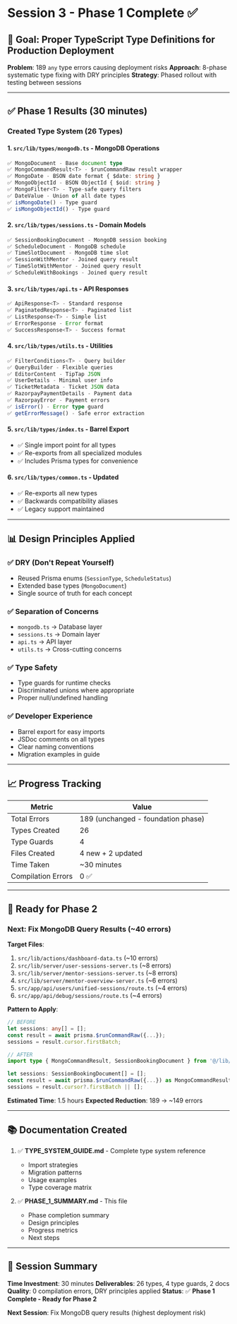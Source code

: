 # Session 3 - Phase 1 Complete ✅

## 🎯 Goal: Proper TypeScript Type Definitions for Production Deployment

**Problem**: 189 `any` type errors causing deployment risks
**Approach**: 8-phase systematic type fixing with DRY principles
**Strategy**: Phased rollout with testing between sessions

---

## ✅ Phase 1 Results (30 minutes)

### Created Type System (26 Types)

#### 1. **`src/lib/types/mongodb.ts`** - MongoDB Operations
```typescript
✅ MongoDocument - Base document type
✅ MongoCommandResult<T> - $runCommandRaw result wrapper
✅ MongoDate - BSON date format { $date: string }
✅ MongoObjectId - BSON ObjectId { $oid: string }
✅ MongoFilter<T> - Type-safe query filters
✅ DateValue - Union of all date types
✅ isMongoDate() - Type guard
✅ isMongoObjectId() - Type guard
```

#### 2. **`src/lib/types/sessions.ts`** - Domain Models
```typescript
✅ SessionBookingDocument - MongoDB session booking
✅ ScheduleDocument - MongoDB schedule
✅ TimeSlotDocument - MongoDB time slot
✅ SessionWithMentor - Joined query result
✅ TimeSlotWithMentor - Joined query result
✅ ScheduleWithBookings - Joined query result
```

#### 3. **`src/lib/types/api.ts`** - API Responses
```typescript
✅ ApiResponse<T> - Standard response
✅ PaginatedResponse<T> - Paginated list
✅ ListResponse<T> - Simple list
✅ ErrorResponse - Error format
✅ SuccessResponse<T> - Success format
```

#### 4. **`src/lib/types/utils.ts`** - Utilities
```typescript
✅ FilterConditions<T> - Query builder
✅ QueryBuilder - Flexible queries
✅ EditorContent - TipTap JSON
✅ UserDetails - Minimal user info
✅ TicketMetadata - Ticket JSON data
✅ RazorpayPaymentDetails - Payment data
✅ RazorpayError - Payment errors
✅ isError() - Error type guard
✅ getErrorMessage() - Safe error extraction
```

#### 5. **`src/lib/types/index.ts`** - Barrel Export
- ✅ Single import point for all types
- ✅ Re-exports from all specialized modules
- ✅ Includes Prisma types for convenience

#### 6. **`src/lib/types/common.ts`** - Updated
- ✅ Re-exports all new types
- ✅ Backwards compatibility aliases
- ✅ Legacy support maintained

---

## 📊 Design Principles Applied

### ✅ DRY (Don't Repeat Yourself)
- Reused Prisma enums (`SessionType`, `ScheduleStatus`)
- Extended base types (`MongoDocument`)
- Single source of truth for each concept

### ✅ Separation of Concerns
- `mongodb.ts` → Database layer
- `sessions.ts` → Domain layer
- `api.ts` → API layer
- `utils.ts` → Cross-cutting concerns

### ✅ Type Safety
- Type guards for runtime checks
- Discriminated unions where appropriate
- Proper null/undefined handling

### ✅ Developer Experience
- Barrel export for easy imports
- JSDoc comments on all types
- Clear naming conventions
- Migration examples in guide

---

## 📈 Progress Tracking

| Metric | Value |
|--------|-------|
| Total Errors | 189 (unchanged - foundation phase) |
| Types Created | 26 |
| Type Guards | 4 |
| Files Created | 4 new + 2 updated |
| Time Taken | ~30 minutes |
| Compilation Errors | 0 ✅ |

---

## 🎯 Ready for Phase 2

### Next: Fix MongoDB Query Results (~40 errors)

**Target Files**:
1. `src/lib/actions/dashboard-data.ts` (~10 errors)
2. `src/lib/server/user-sessions-server.ts` (~8 errors)
3. `src/lib/server/mentor-sessions-server.ts` (~8 errors)
4. `src/lib/server/mentor-overview-server.ts` (~6 errors)
5. `src/app/api/users/unified-sessions/route.ts` (~4 errors)
6. `src/app/api/debug/sessions/route.ts` (~4 errors)

**Pattern to Apply**:
```typescript
// BEFORE
let sessions: any[] = [];
const result = await prisma.$runCommandRaw({...});
sessions = result.cursor.firstBatch;

// AFTER
import type { MongoCommandResult, SessionBookingDocument } from '@/lib/types';

let sessions: SessionBookingDocument[] = [];
const result = await prisma.$runCommandRaw({...}) as MongoCommandResult<SessionBookingDocument>;
sessions = result.cursor?.firstBatch || [];
```

**Estimated Time**: 1.5 hours
**Expected Reduction**: 189 → ~149 errors

---

## 📚 Documentation Created

1. ✅ **TYPE_SYSTEM_GUIDE.md** - Complete type system reference
   - Import strategies
   - Migration patterns
   - Usage examples
   - Type coverage matrix

2. ✅ **PHASE_1_SUMMARY.md** - This file
   - Phase completion summary
   - Design principles
   - Progress metrics
   - Next steps

---

## 🚀 Session Summary

**Time Investment**: 30 minutes
**Deliverables**: 26 types, 4 type guards, 2 docs
**Quality**: 0 compilation errors, DRY principles applied
**Status**: ✅ **Phase 1 Complete - Ready for Phase 2**

**Next Session**: Fix MongoDB query results (highest deployment risk)
